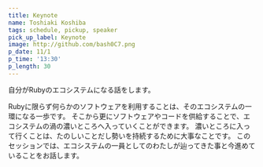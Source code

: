```yaml
---
title: Keynote
name: Toshiaki Koshiba
tags: schedule, pickup, speaker
pick_up_label: Keynote
image: http://github.com/bash0C7.png
p_date: 11/1
p_time: '13:30'
p_length: 30
---
```


自分がRubyのエコシステムになる話をします。

Rubyに限らず何らかのソフトウェアを利用することは、そのエコシステムの一環になる一歩です。
そこから更にソフトウェアやコードを供給することで、エコシステムの渦の濃いところへ入っていくことができます。
濃いところに入って行くことは、たのしいことだし勢いを持続するために大事なことです。
このセッションでは、エコシステムの一員としてのわたしが辿ってきた事と今進めていることをお話します。
